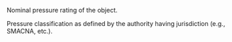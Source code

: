 Nominal pressure rating of the object.


<!-- comment -->


Pressure classification as defined by the authority having jurisdiction (e.g., SMACNA, etc.).

